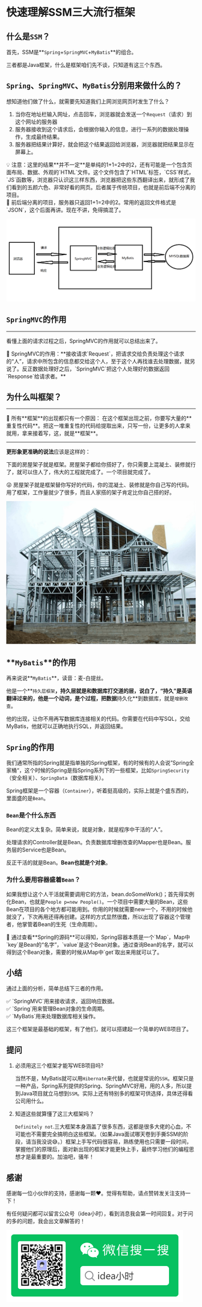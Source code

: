 # 快速理解SSM三大流行框架

## 什么是`SSM`？

首先，SSM是**`Spring`+`SpringMVC`+`MyBatis`**的组合。

三者都是Java框架，什么是框架咱们先不谈，只知道有这三个东西。

## `Spring`、`SpringMVC`、`MyBatis`分别用来做什么的？

想知道他们做了什么，就需要先知道我们上网浏览网页时发生了什么？

1. 当你在地址栏输入网址，点击回车，浏览器就会发送一个`Request`（请求）到这个网址的服务器
2. 服务器接收到这个请求后，会根据你输入的信息，进行一系列的数据处理操作，生成最终结果。
3. 服务器把结果计算好，就会把这个结果返回给浏览器，浏览器就把结果显示在屏幕上。

<aside>
💡 注意：这里的结果**并不一定**是单纯的1+1=2中的2，还有可能是一个包含页面布局、数据、外观的`HTML`文件。这个文件包含了`HTML`标签，`CSS`样式，`JS`函数等，浏览器只认识这三样东西，浏览器把这些东西翻译出来，就形成了我们看到的五颜六色、非常好看的网页。后者属于传统项目，也就是前后端不分离的项目。
</aside>

<aside>
🎉 前后端分离的项目，服务器只返回1+1=2中的2。常用的返回文件格式是`JSON`，这个后面再讲。现在不讲，免得搞混了。
</aside>

![ssm](../.vuepress/public/images/ssm.png)

## `SpringMVC`的作用

---

看懂上面的请求过程之后，SpringMVC的作用就可以总结出来了。

<aside>
📌 SpringMVC的作用：**接收请求`Request`，把请求交给负责处理这个请求的“人”，请求中所包含的信息都交给这个人，至于这个人再找谁去处理数据，就另说了。反正数据处理好之后，`SpringMVC`把这个人处理好的数据返回`Response`给请求者。**

</aside>

## 为什么叫框架？

---

<aside>
👋 所有**框架**的出现都只有一个原因：
在这个框架出现之前，你要写大量的**重复性代码**。把这一堆重复性的代码给提取出来，只写一份，让更多的人拿来就用，拿来接着写，这，就是**框架**。

</aside>

---

**更形象更准确的说法**应该是这样的：

下面的房屋架子就是框架。房屋架子都给你搭好了，你只需要上混凝土、装修就行了，就可以住人了，伟大的工程就完成了。一个项目就完成了。

<aside>
😜 房屋架子就是框架替你写好的代码，你的混凝土、装修就是你自己写的代码。用了框架，工作量就少了很多，而且人家搭的架子肯定比你自己搭的好。
</aside>

![building](../.vuepress/public/images/building.png)

## **`MyBatis`**的作用

再来说说**`MyBatis`**，读音：麦-白提丝。

他是一个**`持久层框架`**，持久层就是和数据库打交道的层，说白了，“持久”是英语翻译过来的，他是一个动词，是个过程，把数据**持久化**到数据库，就是`增删改查`。

他的出现，让你不用再写数据库连接相关的代码。你需要在代码中写SQL，交给MyBatis，他就可以正确地执行SQL，并返回结果。

## `Spring`的作用

我们通常所指的Spring就是指单独的Spring框架，有的时候有的人会说”Spring全家桶“，这个时候的Spring是指Spring系列下的一些框架，比如`SpringSecurity`（安全相关）、`SpringData`（数据库相关）。

Spring框架是一个容器（`Container`），听着挺高级的，实际上就是个盛东西的，里面盛的是`Bean`。

### `Bean`是个什么东西

Bean的定义太复杂。简单来说，就是对象，就是程序中干活的“人”。

处理请求的Controller就是Bean。负责数据库增删改查的Mapper也是Bean。服务层的Service也是Bean。

反正干活的就是Bean。**Bean也就是个对象**。

### **为什么要用容器盛着`Bean`**？

如果我想让这个人干活就需要调用它的方法，bean.doSomeWork()；首先得实例化Bean，也就是`People p=new People()`。一个项目中需要大量的Bean，这些Bean在项目的各个地方都可能用到。你用的时候就需要new一个，不用的时候他就没了，下次再用还得再创建。这样的方式显然很蠢，所以出现了容器这个管理者，他掌管着Bean的生死（生命周期）。

<aside>
📘 通过查看**Spring的源码**可以得知，Spring容器本质是一个`Map`，Map中`key`是Bean的“名字”，`value`是这个Bean对象。通过查询Bean的名字，就可以得到这个Bean对象，需要的时候从Map中`get`取出来用就可以了。
</aside>

## 小结

通过上面的分析，简单总结下三者的作用。

<aside>
✅ `SpringMVC`用来接收请求，返回响应数据。

</aside>

<aside>
✅ `Spring`用来管理Bean对象的生命周期。

</aside>

<aside>
✅ `MyBatis`用来处理数据库相关操作。

</aside>

这三个框架是最基础的框架，有了他们，就可以搭建起一个简单的WEB项目了。

## 提问

1. 必须用这三个框架才能写WEB项目吗?

      当然不是，MyBatis就可以用`Hibernate`来代替，也就是常说的`SSH`。框架只是一种产品，Spring系列提供的Spring、SpringMVC好用，用的人多，所以提到Java项目就立马想到`SSM`。实际上还有特别多的框架可供选择，具体还得看公司用什么。

1. 知道这些就算懂了这三大框架吗？
   
    `Definitely not`.三大框架本身涵盖了很多东西，这都是很多大佬的心血，不可能也不需要完全搞明白这些框架。（如果Java面试哪天卷到手撕SSM的阶段，请当我没说😅。）框架上手写代码很容易，熟练使用也只需要一段时间，掌握他们的原理后，面对新出现的框架才能更快上手，最终学习他们的编程思想才是最重要的。加油吧，骚年！
    

## 感谢

感谢每一位小伙伴的支持，感谢每一颗❤️。觉得有帮助，请点赞转发关注支持一下！

有任何疑问都可以留言公众号（idea小时），看到消息我会第一时间回复。对于问的多的问题，我会出文章解答的！

![qrcode](../.vuepress/public/images/qrcode.png)